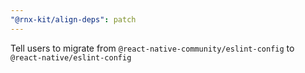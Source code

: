 ```yaml
---
"@rnx-kit/align-deps": patch
---
```


Tell users to migrate from `@react-native-community/eslint-config` to `@react-native/eslint-config`
